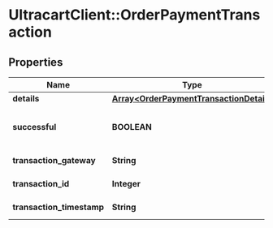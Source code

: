 # UltracartClient::OrderPaymentTransaction

## Properties
Name | Type | Description | Notes
------------ | ------------- | ------------- | -------------
**details** | [**Array&lt;OrderPaymentTransactionDetail&gt;**](OrderPaymentTransactionDetail.md) | Details | [optional] 
**successful** | **BOOLEAN** | True if the transaction was successful | [optional] 
**transaction_gateway** | **String** | Transaction gateway | [optional] 
**transaction_id** | **Integer** | Transaction ID | [optional] 
**transaction_timestamp** | **String** | Transaction date/time | [optional] 


